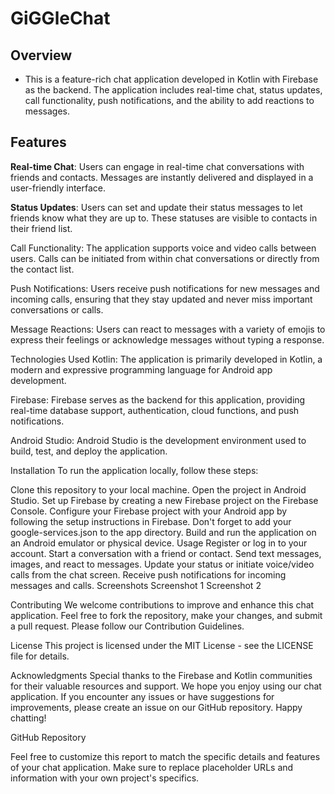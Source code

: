 # GiGGleChat 
## Overview
- This is a feature-rich chat application developed in Kotlin with Firebase as the backend. The application includes real-time chat, status updates, call functionality, push notifications, and the ability to add reactions to messages.

## Features
**Real-time Chat**: Users can engage in real-time chat conversations with friends and contacts. Messages are instantly delivered and displayed in a user-friendly interface.

**Status Updates**: Users can set and update their status messages to let friends know what they are up to. These statuses are visible to contacts in their friend list.

Call Functionality: The application supports voice and video calls between users. Calls can be initiated from within chat conversations or directly from the contact list.

Push Notifications: Users receive push notifications for new messages and incoming calls, ensuring that they stay updated and never miss important conversations or calls.

Message Reactions: Users can react to messages with a variety of emojis to express their feelings or acknowledge messages without typing a response.

Technologies Used
Kotlin: The application is primarily developed in Kotlin, a modern and expressive programming language for Android app development.

Firebase: Firebase serves as the backend for this application, providing real-time database support, authentication, cloud functions, and push notifications.

Android Studio: Android Studio is the development environment used to build, test, and deploy the application.

Installation
To run the application locally, follow these steps:

Clone this repository to your local machine.
Open the project in Android Studio.
Set up Firebase by creating a new Firebase project on the Firebase Console.
Configure your Firebase project with your Android app by following the setup instructions in Firebase. Don't forget to add your google-services.json to the app directory.
Build and run the application on an Android emulator or physical device.
Usage
Register or log in to your account.
Start a conversation with a friend or contact.
Send text messages, images, and react to messages.
Update your status or initiate voice/video calls from the chat screen.
Receive push notifications for incoming messages and calls.
Screenshots
Screenshot 1
Screenshot 2

<!-- Add more screenshots as needed -->
Contributing
We welcome contributions to improve and enhance this chat application. Feel free to fork the repository, make your changes, and submit a pull request. Please follow our Contribution Guidelines.

License
This project is licensed under the MIT License - see the LICENSE file for details.

Acknowledgments
Special thanks to the Firebase and Kotlin communities for their valuable resources and support.
We hope you enjoy using our chat application. If you encounter any issues or have suggestions for improvements, please create an issue on our GitHub repository. Happy chatting!

GitHub Repository

Feel free to customize this report to match the specific details and features of your chat application. Make sure to replace placeholder URLs and information with your own project's specifics.




